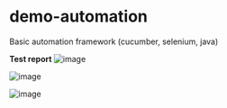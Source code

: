 # demo-automation
Basic automation framework (cucumber, selenium, java)

**Test report**
![image](https://github.com/chuongnguyen291088/DEMO_JAVA_SELENIUM/assets/161579819/77454139-aff6-41fc-8166-ec98cca4d233)

![image](https://github.com/chuongnguyen291088/DEMO_JAVA_SELENIUM/assets/161579819/ae834ac5-1b8f-4ab7-82cc-5b36ee192be2)

![image](https://github.com/chuongnguyen291088/DEMO_JAVA_SELENIUM/assets/161579819/c4753d33-dc4b-447d-ba85-21d77d0dbe96)
